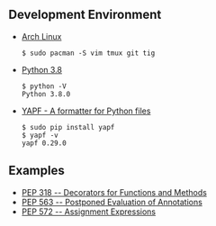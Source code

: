 ## Development Environment
- [Arch Linux](https://www.archlinux.org/)
  ```
  $ sudo pacman -S vim tmux git tig
  ```
- [Python 3.8](https://www.python.org/downloads/release/python-380/)
  ```
  $ python -V
  Python 3.8.0
  ```
- [YAPF - A formatter for Python files](https://github.com/google/yapf)
  ```
  $ sudo pip install yapf
  $ yapf -v
  yapf 0.29.0
  ```

## Examples
- [PEP 318 -- Decorators for Functions and Methods](PEP318/main.py)
- [PEP 563 -- Postponed Evaluation of Annotations](PEP563/main.py)
- [PEP 572 -- Assignment Expressions](PEP572/main.py)
